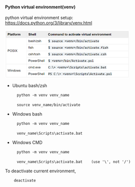 

#### Python virtual environment(venv)
python virtual environment setup: https://docs.python.org/3/library/venv.html

<img width="405" alt="image" src="./readmeImages/29a2ccf1-a664-4448-8b53-8a306a5764b7.png">





- Ubuntu bash/zsh


        python -m venv venv_name

        source venv_name/bin/activate


- Windows bash



        python -m venv venv_name

        venv_name\Scripts\activate.bat

- Windows CMD


        python -m venv venv_name
  
        venv_name\Scripts\activate.bat    (use '\', not '/')

To deactivate current environment, 


        deactivate
        
